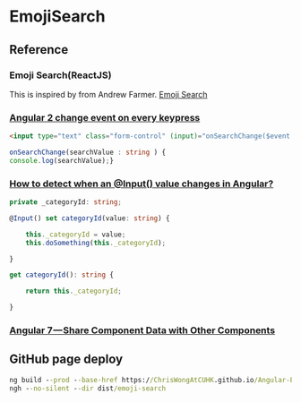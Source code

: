 # EmojiSearch


## Reference

### Emoji Search(ReactJS)
This is inspired by  from Andrew Farmer.
[Emoji Search](https://github.com/ahfarmer/emoji-search)

### [Angular 2 change event on every keypress](https://stackoverflow.com/questions/35359358/angular-2-change-event-on-every-keypress)
```html
<input type="text" class="form-control" (input)="onSearchChange($event.target.value)">
```

```ts
onSearchChange(searchValue : string ) {  
console.log(searchValue);}
```

### [How to detect when an @Input() value changes in Angular?](https://stackoverflow.com/questions/38571812/how-to-detect-when-an-input-value-changes-in-angular)
```ts
private _categoryId: string;

@Input() set categoryId(value: string) {

    this._categoryId = value;
    this.doSomething(this._categoryId);

}

get categoryId(): string {

    return this._categoryId;

}
```
### [Angular 7 — Share Component Data with Other Components](https://medium.com/datadriveninvestor/angular-7-share-component-data-with-other-components-1b91d6f0b93f)

## GitHub page deploy
```cmd
ng build --prod --base-href https://ChrisWongAtCUHK.github.io/Angular-Emoji-Search/ 
ngh --no-silent --dir dist/emoji-search
```
